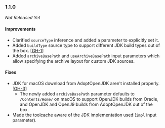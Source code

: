 ### 1.1.0

_Not Released Yet_

#### Improvements

- Clarified `sourceType` inference and added a parameter to explicitly set it.
- Added `buildType` source type to support different JDK build types out of the
  box. [[GH-1](https://github.com/AdoptOpenJDK/install-jdk/issues/1)]
- Added `archiveBasePath` and `useArchiveBasePath` input parameters which allow
  specifying the archive layout for custom JDK sources.

#### Fixes

- JDK for macOS download from AdoptOpenJDK aren't installed properly. [[GH-3](https://github.com/AdoptOpenJDK/install-jdk/issues/3)]
    - The newly added `archiveBasePath` parameter defaults to `/Contents/Home/` on
      macOS to support OpenJDK builds from Oracle, and OpenJDK and OpenJ9 builds
      from AdoptOpenJDK out of the box. 
- Made the toolcache aware of the JDK implementation used (`impl` input
  parameter).